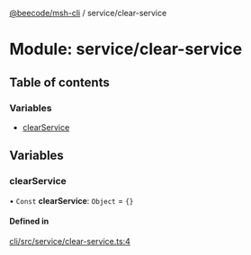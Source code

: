 [@beecode/msh-cli](../README.md) / service/clear-service

# Module: service/clear-service

## Table of contents

### Variables

- [clearService](service_clear_service.md#clearservice)

## Variables

### clearService

• `Const` **clearService**: `Object` = `{}`

#### Defined in

[cli/src/service/clear-service.ts:4](https://github.com/beecode-rs/msh-cli/blob/816f38b/src/service/clear-service.ts#L4)
